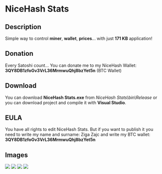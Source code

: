 # NiceHash Stats

## Description
Simple way to control **miner**, **wallet**, **prices**... with just **171 KB** application!

## Donation
Every Satoshi count...
You can donate me to my NiceHash Wallet: **3QY8DB1zfoGv3VrL36MrmwuQhj8bzYet5n** (BTC Wallet)

## Download
You can download **NiceHash Stats.exe** from *NiceHash Stats\bin\Release* or you can download project and compile it with **Visual Studio**.

## EULA
You have all rights to edit NiceHash Stats.
But if you want to publish it you need to write my name and surname: Ziga Zajc and write my BTC wallet:
**3QY8DB1zfoGv3VrL36MrmwuQhj8bzYet5n**

## Images

<img src="images/NiceHashStats0.png">
<img src="images/NiceHashStats1.png">
<img src="images/NiceHashStats2.png">
<img src="images/NiceHashStats3.png">
